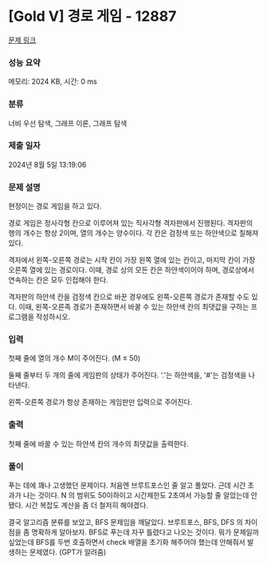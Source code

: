 # [Gold V] 경로 게임 - 12887 

[문제 링크](https://www.acmicpc.net/problem/12887) 

### 성능 요약

메모리: 2024 KB, 시간: 0 ms

### 분류

너비 우선 탐색, 그래프 이론, 그래프 탐색

### 제출 일자

2024년 8월 5일 13:19:06

### 문제 설명

<p>현정이는 경로 게임을 하고 있다.</p>

<p>경로 게임은 정사각형 칸으로 이루어져 있는 직사각형 격자판에서 진행된다. 격자판의 행의 개수는 항상 2이며, 열의 개수는 양수이다. 각 칸은 검정색 또는 하얀색으로 칠해져 있다.</p>

<p>격자에서 왼쪽-오른쪽 경로는 시작 칸이 가장 왼쪽 열에 있는 칸이고, 마지막 칸이 가장 오른쪽 열에 있는 경로이다. 이때, 경로 상의 모든 칸은 하얀색이어야 하며, 경로상에서 연속하는 칸은 모두 인접해야 한다.</p>

<p>격자판의 하얀색 칸을 검정색 칸으로 바꾼 경우에도 왼쪽-오른쪽 경로가 존재할 수도 있다. 이때, 왼쪽-오른족 경로가 존재하면서 바꿀 수 있는 하얀색 칸의 최댓값을 구하는 프로그램을 작성하시오.</p>

### 입력 

 <p>첫째 줄에 열의 개수 M이 주어진다. (M ≤ 50)</p>

<p>둘째 줄부터 두 개의 줄에 게임판의 상태가 주어진다. '.'는 하얀색을, '#'는 검정색을 나타낸다.</p>

<p>왼쪽-오른쪽 경로가 항상 존재하는 게임판만 입력으로 주어진다.</p>

### 출력 

 <p>첫째 줄에 바꿀 수 있는 하얀색 칸의 개수의 최댓값을 출력한다.</p>


### 풀이 

 <p>푸는 데에 꽤나 고생했던 문제이다. 처음엔 브루트포스인 줄 알고 풀었다. 근데 시간 초과가 나는 것이다. N 의 범위도 50이하이고 시간제한도 2초여서 가능할 줄 알았는데 안됐다. 시간 복잡도 계산을 좀 더 철저히 해야겠다. 

결국 알고리즘 분류를 보았고, BFS 문제임을 깨달았다. 브루트포스, BFS, DFS 의 차이점을 좀 명확하게 알아보자. BFS로 푸는데 자꾸 틀렸다고 나오는 것이다. 뭐가 문제일까 싶었는데 BFS를 두번 호출하면서 check 배열을 초기화 해주어야 했는데 안해줘서 발생하는 문제였다. (GPT가 알려줌)</p>

